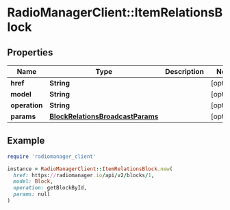 # RadioManagerClient::ItemRelationsBlock

## Properties

| Name | Type | Description | Notes |
| ---- | ---- | ----------- | ----- |
| **href** | **String** |  | [optional] |
| **model** | **String** |  | [optional] |
| **operation** | **String** |  | [optional] |
| **params** | [**BlockRelationsBroadcastParams**](BlockRelationsBroadcastParams.md) |  | [optional] |

## Example

```ruby
require 'radiomanager_client'

instance = RadioManagerClient::ItemRelationsBlock.new(
  href: https://radiomanager.io/api/v2/blocks/1,
  model: Block,
  operation: getBlockById,
  params: null
)
```

